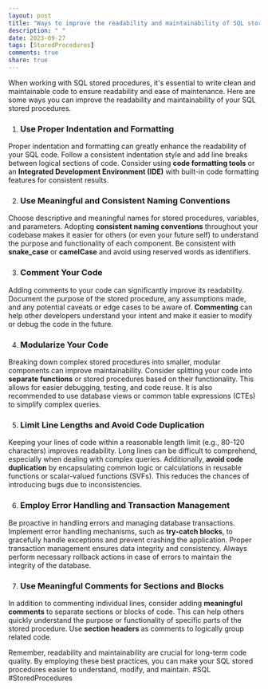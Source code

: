 ```yaml
---
layout: post
title: "Ways to improve the readability and maintainability of SQL stored procedures"
description: " "
date: 2023-09-27
tags: [StoredProcedures]
comments: true
share: true
---
```


When working with SQL stored procedures, it's essential to write clean and maintainable code to ensure readability and ease of maintenance. Here are some ways you can improve the readability and maintainability of your SQL stored procedures.

1. ### Use Proper Indentation and Formatting

Proper indentation and formatting can greatly enhance the readability of your SQL code. Follow a consistent indentation style and add line breaks between logical sections of code. Consider using **code formatting tools** or an **Integrated Development Environment (IDE)** with built-in code formatting features for consistent results.

2. ### Use Meaningful and Consistent Naming Conventions

Choose descriptive and meaningful names for stored procedures, variables, and parameters. Adopting **consistent naming conventions** throughout your codebase makes it easier for others (or even your future self) to understand the purpose and functionality of each component. Be consistent with **snake_case** or **camelCase** and avoid using reserved words as identifiers.

3. ### Comment Your Code

Adding comments to your code can significantly improve its readability. Document the purpose of the stored procedure, any assumptions made, and any potential caveats or edge cases to be aware of. **Commenting** can help other developers understand your intent and make it easier to modify or debug the code in the future.

4. ### Modularize Your Code

Breaking down complex stored procedures into smaller, modular components can improve maintainability. Consider splitting your code into **separate functions** or stored procedures based on their functionality. This allows for easier debugging, testing, and code reuse. It is also recommended to use database views or common table expressions (CTEs) to simplify complex queries.

5. ### Limit Line Lengths and Avoid Code Duplication

Keeping your lines of code within a reasonable length limit (e.g., 80-120 characters) improves readability. Long lines can be difficult to comprehend, especially when dealing with complex queries. Additionally, **avoid code duplication** by encapsulating common logic or calculations in reusable functions or scalar-valued functions (SVFs). This reduces the chances of introducing bugs due to inconsistencies.

6. ### Employ Error Handling and Transaction Management

Be proactive in handling errors and managing database transactions. Implement error handling mechanisms, such as **try-catch blocks**, to gracefully handle exceptions and prevent crashing the application. Proper transaction management ensures data integrity and consistency. Always perform necessary rollback actions in case of errors to maintain the integrity of the database.

7. ### Use Meaningful Comments for Sections and Blocks

In addition to commenting individual lines, consider adding **meaningful comments** to separate sections or blocks of code. This can help others quickly understand the purpose or functionality of specific parts of the stored procedure. Use **section headers** as comments to logically group related code.

Remember, readability and maintainability are crucial for long-term code quality. By employing these best practices, you can make your SQL stored procedures easier to understand, modify, and maintain. #SQL #StoredProcedures